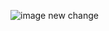 ![image](https://github.com/Himanshu1198/Currency-Converter/assets/143578896/3c7925bc-25c6-424e-bb69-be7285a26749)
new change
